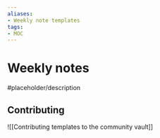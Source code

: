 ```yaml
---
aliases:
- Weekly note templates
tags: 
- MOC
---
```


# Weekly notes

#placeholder/description 

## Contributing

![[Contributing templates to the community vault]]